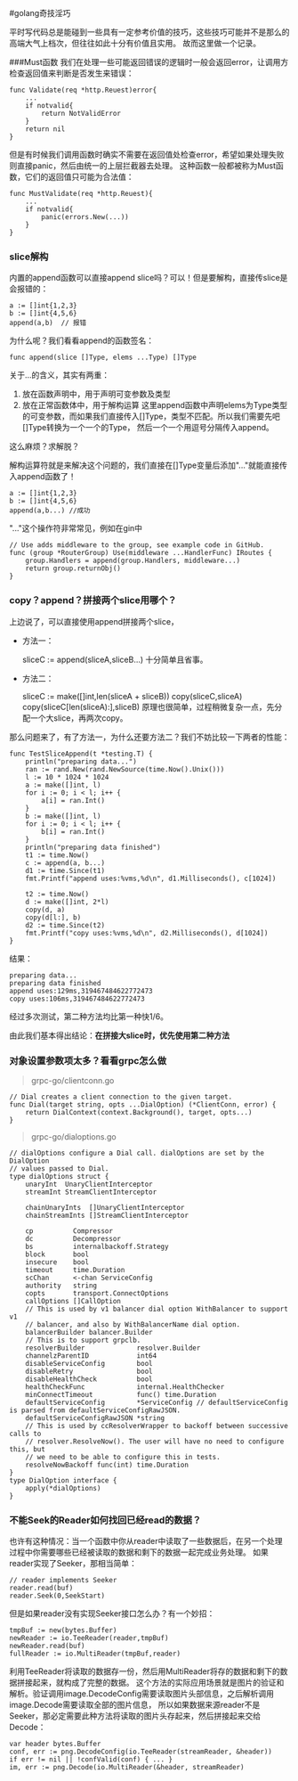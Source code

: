 #golang奇技淫巧

平时写代码总是能碰到一些具有一定参考价值的技巧，这些技巧可能并不是那么的高端大气上档次，但往往如此十分有价值且实用。
故而这里做一个记录。

###Must函数
我们在处理一些可能返回错误的逻辑时一般会返回error，让调用方检查返回值来判断是否发生来错误：
```
func Validate(req *http.Reuest)error{
    ...
    if notvalid{
        return NotValidError
    }
    return nil
}
```
但是有时候我们调用函数时确实不需要在返回值处检查error，希望如果处理失败则直接panic，然后由统一的上层拦截器去处理。
这种函数一般都被称为Must函数，它们的返回值只可能为合法值：

    func MustValidate(req *http.Reuest){
        ...
        if notvalid{
            panic(errors.New(...))
        }
    }

### slice解构
内置的append函数可以直接append slice吗？可以！但是要解构，直接传slice是会报错的：

    a := []int{1,2,3}
    b := []int{4,5,6}
    append(a,b)  // 报错

为什么呢？我们看看append的函数签名：
    
    func append(slice []Type, elems ...Type) []Type
关于...的含义，其实有两重：
1. 放在函数声明中，用于声明可变参数及类型
2. 放在正常函数体中，用于解构运算
这里append函数中声明elems为Type类型的可变参数，而如果我们直接传入[]Type，类型不匹配。所以我们需要先吧[]Type转换为一个一个的Type，
然后一个一个用逗号分隔传入append。

这么麻烦？求解脱？

解构运算符就是来解决这个问题的，我们直接在[]Type变量后添加"..."就能直接传入append函数了！

    a := []int{1,2,3}
    b := []int{4,5,6}
    append(a,b...) //成功

"..."这个操作符非常常见，例如在gin中

    // Use adds middleware to the group, see example code in GitHub.
    func (group *RouterGroup) Use(middleware ...HandlerFunc) IRoutes {
    	group.Handlers = append(group.Handlers, middleware...)
    	return group.returnObj()
    }

### copy？append？拼接两个slice用哪个？
上边说了，可以直接使用append拼接两个slice，
+ 方法一：


    sliceC := append(sliceA,sliceB...)
十分简单且省事。
+ 方法二：


    sliceC := make([]int,len(sliceA + sliceB))
    copy(sliceC,sliceA)
    copy(sliceC[len(sliceA):],sliceB)
原理也很简单，过程稍微复杂一点，先分配一个大slice，再两次copy。

那么问题来了，有了方法一，为什么还要方法二？我们不妨比较一下两者的性能：

    func TestSliceAppend(t *testing.T) {
    	println("preparing data...")
    	ran := rand.New(rand.NewSource(time.Now().Unix()))
    	l := 10 * 1024 * 1024
    	a := make([]int, l)
    	for i := 0; i < l; i++ {
    		a[i] = ran.Int()
    	}
    	b := make([]int, l)
    	for i := 0; i < l; i++ {
    		b[i] = ran.Int()
    	}
    	println("preparing data finished")
    	t1 := time.Now()
    	c := append(a, b...)
    	d1 := time.Since(t1)
    	fmt.Printf("append uses:%vms,%d\n", d1.Milliseconds(), c[1024])
    
    	t2 := time.Now()
    	d := make([]int, 2*l)
    	copy(d, a)
    	copy(d[l:], b)
    	d2 := time.Since(t2)
    	fmt.Printf("copy uses:%vms,%d\n", d2.Milliseconds(), d[1024])
    }
结果：

    preparing data...
    preparing data finished
    append uses:129ms,319467484622772473
    copy uses:106ms,319467484622772473
经过多次测试，第二种方法均比第一种快1/6。

由此我们基本得出结论：**在拼接大slice时，优先使用第二种方法**

### 对象设置参数项太多？看看grpc怎么做
> grpc-go/clientconn.go

    // Dial creates a client connection to the given target.
    func Dial(target string, opts ...DialOption) (*ClientConn, error) {
    	return DialContext(context.Background(), target, opts...)
    }
>grpc-go/dialoptions.go

    // dialOptions configure a Dial call. dialOptions are set by the DialOption
    // values passed to Dial.
    type dialOptions struct {
    	unaryInt  UnaryClientInterceptor
    	streamInt StreamClientInterceptor
    
    	chainUnaryInts  []UnaryClientInterceptor
    	chainStreamInts []StreamClientInterceptor
    
    	cp          Compressor
    	dc          Decompressor
    	bs          internalbackoff.Strategy
    	block       bool
    	insecure    bool
    	timeout     time.Duration
    	scChan      <-chan ServiceConfig
    	authority   string
    	copts       transport.ConnectOptions
    	callOptions []CallOption
    	// This is used by v1 balancer dial option WithBalancer to support v1
    	// balancer, and also by WithBalancerName dial option.
    	balancerBuilder balancer.Builder
    	// This is to support grpclb.
    	resolverBuilder             resolver.Builder
    	channelzParentID            int64
    	disableServiceConfig        bool
    	disableRetry                bool
    	disableHealthCheck          bool
    	healthCheckFunc             internal.HealthChecker
    	minConnectTimeout           func() time.Duration
    	defaultServiceConfig        *ServiceConfig // defaultServiceConfig is parsed from defaultServiceConfigRawJSON.
    	defaultServiceConfigRawJSON *string
    	// This is used by ccResolverWrapper to backoff between successive calls to
    	// resolver.ResolveNow(). The user will have no need to configure this, but
    	// we need to be able to configure this in tests.
    	resolveNowBackoff func(int) time.Duration
    }
    type DialOption interface {
    	apply(*dialOptions)
    }
    
### 不能Seek的Reader如何找回已经read的数据？
也许有这种情况：当一个函数中你从reader中读取了一些数据后，在另一个处理过程中你需要哪些已经被读取的数据和剩下的数据一起完成业务处理。
如果reader实现了Seeker，那相当简单：

    // reader implements Seeker
    reader.read(buf)
    reader.Seek(0,SeekStart)
但是如果reader没有实现Seeker接口怎么办？有一个妙招：

    tmpBuf := new(bytes.Buffer)
    newReader := io.TeeReader(reader,tmpBuf)
    newReader.read(buf)
    fullReader := io.MultiReader(tmpBuf,reader)
利用TeeReader将读取的数据存一份，然后用MultiReader将存的数据和剩下的数据拼接起来，就构成了完整的数据。
这个方法的实际应用场景就是图片的验证和解析。验证调用image.DecodeConfig需要读取图片头部信息，之后解析调用image.Decode需要读取全部的图片信息，
所以如果数据来源reader不是Seeker，那必定需要此种方法将读取的图片头存起来，然后拼接起来交给Decode：

    var header bytes.Buffer
    conf, err := png.DecodeConfig(io.TeeReader(streamReader, &header))
    if err != nil || !confValid(conf) { ... }
    im, err := png.Decode(io.MultiReader(&header, streamReader)